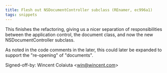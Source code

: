 ```yaml
---
title: Flesh out NSDocumentController subclass (REnamer, ec996a1)
tags: snippets
---
```


This finishes the refactoring, giving us a nicer separation of responsibilities between the application control, the document class, and now the new NSDocumentController subclass.

As noted in the code comments in the later, this could later be expanded to support the "re-opening" of "documents".

Signed-off-by: Wincent Colaiuta &lt;win@wincent.com&gt;
